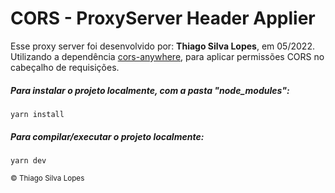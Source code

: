 <!--
<div align="center">
<img src="./ReadMeFiles/app.jpg" align="center">
</div>-->

# CORS - ProxyServer Header Applier

<p>Esse proxy server foi desenvolvido por: <strong>Thiago Silva Lopes</strong>, em 05/2022.</br>
Utilizando a dependência <a href="https://github.com/Rob--W/cors-anywhere">cors-anywhere</a>, para aplicar permissões CORS no cabeçalho de requisições.</p>

##### Para instalar o projeto localmente, com a pasta "node_modules":

```
yarn install
```

##### Para compilar/executar o projeto localmente:

```
yarn dev
```

<small>© Thiago Silva Lopes </small>
